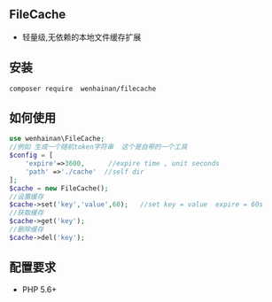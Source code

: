 ## FileCache
-  轻量级,无依赖的本地文件缓存扩展
## 安装 
```shell
composer require  wenhainan/filecache
```

## 如何使用
```php
use wenhainan\FileCache;
//例如 生成一个随机token字符串  这个是自带的一个工具 
$config = [
    'expire'=>3600,      //expire time , unit seconds
    'path' =>'./cache'  //self dir
];
$cache = new FileCache();
//设置缓存
$cache->set('key','value',60);   //set key = value  expire = 60s
//获取缓存
$cache->get('key');
//删除缓存
$cache->del('key');  
```

## 配置要求
- PHP 5.6+